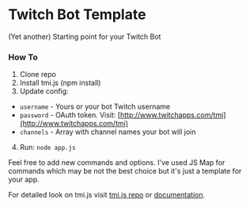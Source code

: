 # Twitch Bot Template
(Yet another) Starting point for your Twitch Bot

### How To
1. Clone repo
2. Install tmi.js (npm install)
3. Update config:
  * `username` - Yours or your bot Twitch username
  * `password` - OAuth token. Visit: [http://www.twitchapps.com/tmi](http://www.twitchapps.com/tmi)
  * `channels` - Array with channel names your bot will join
4. Run: `node app.js`

Feel free to add new commands and options. I've used JS Map for commands which may be not the best choice but it's just a template for your app.

For detailed look on tmi.js visit [tmi.js repo](https://github.com/tmijs/tmi.js) or [documentation](https://docs.tmijs.org/).

